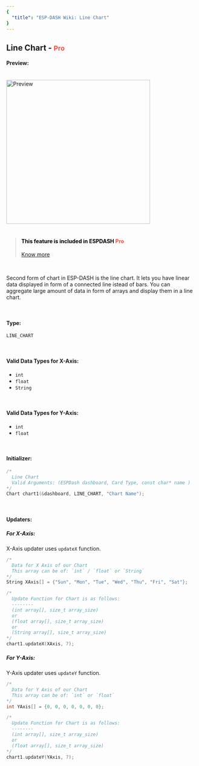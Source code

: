 ```yaml
---
{
  "title": "ESP-DASH Wiki: Line Chart"
}
---
```

<h2>Line Chart  - <small><span style="color: rgb(245, 75, 66)">Pro</span></small></h2>


#### Preview:
<br>

<img src="~@assets/line-chart.png" width="380px" alt="Preview">

<br>
<br>

<blockquote style="color: #000">
<h4>This feature is included in ESPDASH <span style="color: rgb(245, 75, 66)">Pro</span></h4> <a href="https://espdash.pro" target="_blank">Know more</a>
</blockquote>

<br>

Second form of chart in ESP-DASH is the line chart. It lets you have linear data displayed in form of a connected line istead of bars. You can aggregate large amount of data in form of arrays and display them in a line chart.


<br>

#### Type: 
`LINE_CHART`

<br>

#### Valid Data Types for X-Axis:
- `int`
- `float`
- `String`

<br>

#### Valid Data Types for Y-Axis:
- `int`
- `float`

<br>

#### Initializer:
```cpp
/* 
  Line Chart
  Valid Arguments: (ESPDash dashboard, Card Type, const char* name )
*/
Chart chart1(&dashboard, LINE_CHART, "Chart Name");
```

<br>

#### Updaters:

##### For X-Axis:
X-Axis updater uses `updateX` function.
```cpp
/*
  Data for X Axis of our Chart
  This array can be of: `int` / `float` or `String`
*/
String XAxis[] = {"Sun", "Mon", "Tue", "Wed", "Thu", "Fri", "Sat"};

/*
  Update Function for Chart is as follows:
  --------
  (int array[], size_t array_size)
  or
  (float array[], size_t array_size)
  or
  (String array[], size_t array_size)
*/
chart1.updateX(XAxis, 7);
```

##### For Y-Axis:
Y-Axis updater uses `updateY` function.
```cpp
/*
  Data for Y Axis of our Chart
  This array can be of: `int` or `float`
*/
int YAxis[] = {0, 0, 0, 0, 0, 0, 0};

/*
  Update Function for Chart is as follows:
  --------
  (int array[], size_t array_size)
  or 
  (float array[], size_t array_size)
*/
chart1.updateY(YAxis, 7);
```